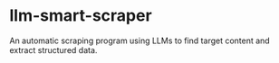 # llm-smart-scraper
An automatic scraping program using LLMs to find target content and extract structured data.
